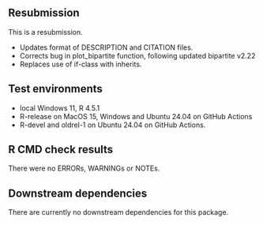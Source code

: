## Resubmission
This is a resubmission. 
* Updates format of DESCRIPTION and CITATION files.
* Corrects bug in plot_bipartite function, following updated bipartite v2.22
* Replaces use of if-class with inherits.

## Test environments
* local Windows 11, R 4.5.1
* R-release on MacOS 15, Windows and Ubuntu 24.04 on GitHub Actions
* R-devel and oldrel-1 on Ubuntu 24.04 on GitHub Actions.

## R CMD check results
There were no ERRORs, WARNINGs or NOTEs.

## Downstream dependencies
There are currently no downstream dependencies for this package.
